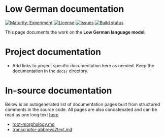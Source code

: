# Low German documentation

[![Maturity: Experiment](https://img.shields.io/badge/Maturity-Experiment-black.svg)](https://giellalt.github.io/MaturityClassification.html)
[![License](https://img.shields.io/github/license/giellalt/lang-nds)](https://raw.githubusercontent.com/giellalt/lang-nds/develop/LICENSE)
[![Issues](https://img.shields.io/github/issues/giellalt/lang-nds)](https://github.com/giellalt/lang-nds/issues)
[![Build status](https://github.com/giellalt/lang-nds/workflows/Speller%20CI+CD/badge.svg)](https://github.com/giellalt/lang-nds/actions)

This page documents the work on the **Low German language model**. 

# Project documentation

* Add links to project specific documentation here as needed. Keep the documentation in the `docs/` directory.

# In-source documentation

Below is an autogenerated list of documentation pages built from structured comments in the source code. All pages are also concatenated and can be read as one long text [here](nds.md).
* [root-morphology.md](root-morphology.md)
* [transcriptor-abbrevs2text.md](transcriptor-abbrevs2text.md)
